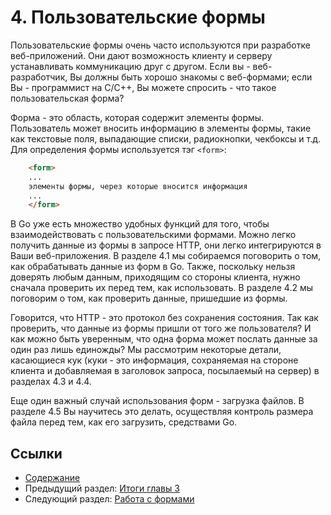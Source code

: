 # 4. Пользовательские формы

Пользовательские формы очень часто используются при разработке веб-приложений. Они дают возможность клиенту и серверу устанавливать коммуникацию друг с другом. Если вы - веб-разработчик, Вы должны быть хорошо знакомы с веб-формами; если Вы - программист на C/C++, Вы можете спросить - что такое пользовательская форма?

Форма - это область, которая содержит элементы формы. Пользователь может вносить информацию в элементы формы, такие как текстовые поля, выпадающие списки, радиокнопки, чекбоксы и т.д. Для определения формы используется тэг `<form>`:

```html
	<form>
	...
	элементы формы, через которые вносится информация
	...
	</form>
```

В Go уже есть множество удобных функций для того, чтобы взаимодействовать с пользовательскими формами. Можно легко получить данные из формы в запросе HTTP, они легко интегрируются в Ваши веб-приложения. В разделе 4.1 мы собираемся поговорить о том, как обрабатывать данные из форм в Go. Также, поскольку нельзя доверять любым данным, приходящим со стороны клиента, нужно сначала проверить их перед тем, как использовать. В разделе 4.2 мы поговорим о том, как проверить данные, пришедшие из формы.

Говорится, что HTTP - это протокол без сохранения состояния. Так как проверить, что данные из формы пришли от того же пользователя? И как можно быть уверенным, что одна форма может послать данные за один раз лишь единожды? Мы рассмотрим некоторые детали, касающиеся кук (куки - это информация, сохраняемая на стороне клиента и добавляемая в заголовок запроса, посылаемый на сервер) в разделах 4.3 и 4.4.

Еще один важный случай использования форм - загрузка файлов. В разделе 4.5 Вы научитесь это делать, осуществляя контроль размера файла перед тем, как его загрузить, средствами Go.

## Ссылки

- [Содержание](build-web-application-with-golang-ru.md)
- Предыдущий раздел: [Итоги главы 3](myBrain/ЯП%20и%20не%20только/go.md/ru/03.5.md)
- Следующий раздел: [Работа с формами](myBrain/ЯП%20и%20не%20только/go.md/ru/04.1.md)
